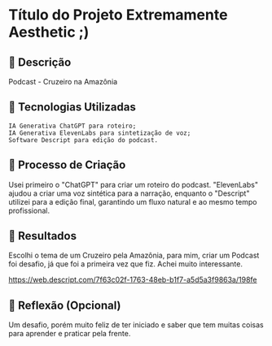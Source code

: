# Título do Projeto Extremamente Aesthetic ;)

## 📒 Descrição
Podcast - Cruzeiro na Amazônia

## 🤖 Tecnologias Utilizadas

    IA Generativa ChatGPT para roteiro;
    IA Generativa ElevenLabs para sintetização de voz;
    Software Descript para edição do podcast.


## 🧐 Processo de Criação

   Usei primeiro o "ChatGPT" para criar um roteiro do podcast. "ElevenLabs" ajudou a criar uma voz sintética para a narração, enquanto o "Descript" utilizei para a edição final, garantindo um fluxo natural e ao mesmo tempo profissional.

## 🚀 Resultados
Escolhi o tema de um Cruzeiro pela Amazônia, para mim, criar um Podcast foi desafio, já que foi a primeira vez que fiz. Achei muito interessante.

https://web.descript.com/7f63c02f-1763-48eb-b1f7-a5d5a3f9863a/198fe

## 💭 Reflexão (Opcional)
Um desafio, porém muito feliz de ter iniciado e saber que tem muitas coisas para aprender e praticar pela frente.
